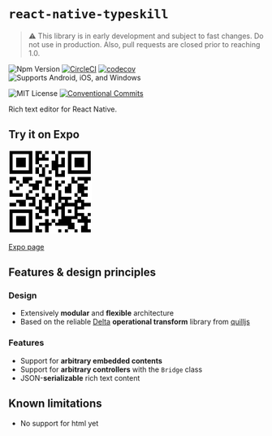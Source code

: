 # `react-native-typeskill`

> ⚠️ This library is in early development and subject to fast changes. Do not use in production. Also, pull requests are closed prior to reaching 1.0.

![Npm Version](https://img.shields.io/npm/v/react-native-typeskill.svg)
[![CircleCI](https://circleci.com/gh/jsamr/react-native-typeskill.svg?style=shield)](https://circleci.com/gh/jsamr/react-native-typeskill)
[![codecov](https://codecov.io/gh/jsamr/react-native-typeskill/branch/master/graph/badge.svg)](https://codecov.io/gh/jsamr/react-native-typeskill)
![Supports Android, iOS, and Windows](https://img.shields.io/badge/platforms-android%20|%20ios%20|%20windows-lightgrey.svg)

![MIT License](https://img.shields.io/npm/l/react-native-typeskill.svg)
[![Conventional Commits](https://img.shields.io/badge/Conventional%20Commits-1.0.0-yellow.svg)](https://conventionalcommits.org)

Rich text editor for React Native.

## Try it on Expo

![Expo QR code](images/qr.png)

[Expo page](https://expo.io/@jsamr/typeskill)

## Features & design principles

### Design

- Extensively **modular** and **flexible** architecture
- Based on the reliable [Delta](https://github.com/quilljs/delta) **operational transform** library from [quilljs](https://github.com/quilljs)

### Features

- Support for **arbitrary embedded contents**
- Support for **arbitrary controllers** with the `Bridge` class
- JSON-**serializable** rich text content

## Known limitations

- No support for html yet
